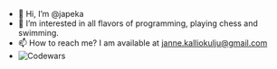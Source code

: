 - 👋 Hi, I’m @japeka
- 👀 I’m interested in all flavors of programming, playing chess and swimming.
- 📫 How to reach me? I am available at janne.kalliokulju@gmail.com
- ![Codewars]([URL_OF_YOUR_IMAGE](https://www.codewars.com/users/japeka/badges/large)https://www.codewars.com/users/japeka/badges/large)
